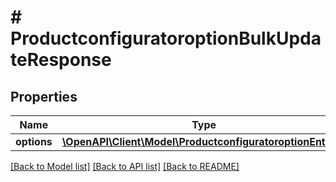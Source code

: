 # # ProductconfiguratoroptionBulkUpdateResponse

## Properties

Name | Type | Description | Notes
------------ | ------------- | ------------- | -------------
**options** | [**\OpenAPI\Client\Model\ProductconfiguratoroptionEntity[]**](ProductconfiguratoroptionEntity.md) |  | [optional]

[[Back to Model list]](../../README.md#models) [[Back to API list]](../../README.md#endpoints) [[Back to README]](../../README.md)
